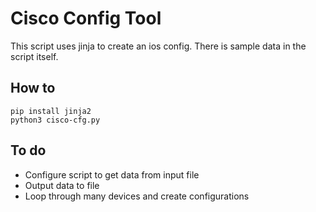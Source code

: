 # Cisco Config Tool

This script uses jinja to create an ios config.
There is sample data in the script itself.

## How to

```
pip install jinja2
python3 cisco-cfg.py
```

## To do

* Configure script to get data from input file 
* Output data to file
* Loop through many devices and create configurations
